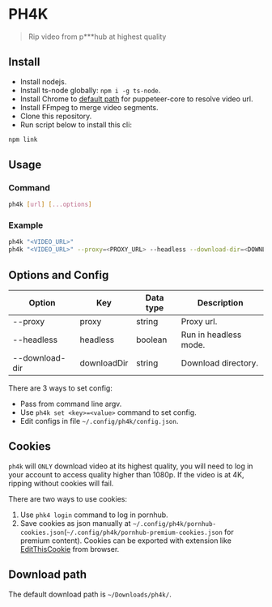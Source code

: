 # PH4K

> Rip video from p***hub at highest quality

## Install

- Install nodejs.
- Install ts-node globally: `npm i -g ts-node`.
- Install Chrome to [default path](/src/utils/puppeteer.ts#L10) for puppeteer-core to resolve video url.
- Install FFmpeg to merge video segments.
- Clone this repository.
- Run script below to install this cli:

```bash
npm link
```

## Usage

### Command

```bash
ph4k [url] [...options]
```

### Example

```bash
ph4k "<VIDEO_URL>"
ph4k "<VIDEO_URL>" --proxy=<PROXY_URL> --headless --download-dir=<DOWNLOAD_DIR>
```

## Options and Config

| Option           | Key         | Data type | Description           |
|------------------|-------------|-----------|-----------------------|
| --proxy          | proxy       | string    | Proxy url.            |
| --headless       | headless    | boolean   | Run in headless mode. |
| --download-dir   | downloadDir | string    | Download directory.   |

There are 3 ways to set config:
- Pass from command line argv.
- Use `ph4k set <key>=<value>` command to set config.
- Edit configs in file `~/.config/ph4k/config.json`.

## Cookies

`ph4k` will `ONLY` download video at its highest quality, you will need to log in your account to access quality higher than 1080p. If the video is at 4K, ripping without cookies will fail.

There are two ways to use cookies:

1. Use `phk4 login` command to log in pornhub.
2. Save cookies as json manually at `~/.config/ph4k/pornhub-cookies.json`(`~/.config/ph4k/pornhub-premium-cookies.json` for premium content). Cookies can be exported with extension like [EditThisCookie](https://www.editthiscookie.com/) from browser.

## Download path

The default download path is `~/Downloads/ph4k/`.

